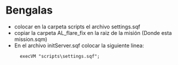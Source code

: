# Bengalas

* colocar en la carpeta scripts el archivo settings.sqf
* copiar la carpeta AL_flare_fix en la raiz de la misión (Donde esta mission.sqm)
* En el archivo initServer.sqf colocar la siguiente linea:
  ~~~
    execVM "scripts\settings.sqf";
  ~~~
